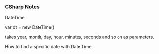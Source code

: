 ### CSharp Notes 


DateTime 

var dt = new DateTime()

takes year, month, day, hour, minutes, seconds and so on as parameters. 


How to find a specific date with Date Time 

